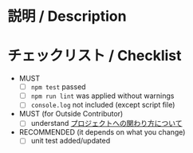 # 説明 / Description



# チェックリスト / Checklist

- MUST
  - [ ] `npm test` passed
  - [ ] `npm run lint` was applied without warnings
  - [ ] `console.log` not included (except script file)
- MUST (for Outside Contributor)
  - [ ] understand [プロジェクトへの関わり方について](https://github.com/sunfish-shogi/shogihome/wiki/%E3%83%97%E3%83%AD%E3%82%B8%E3%82%A7%E3%82%AF%E3%83%88%E3%81%B8%E3%81%AE%E9%96%A2%E3%82%8F%E3%82%8A%E6%96%B9%E3%81%AB%E3%81%A4%E3%81%84%E3%81%A6)
- RECOMMENDED (it depends on what you change)
  - [ ] unit test added/updated
